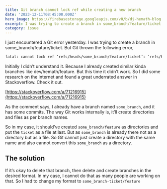 ```yaml
---
title: Git branch cannot lock ref while creating a new branch
date: '2023-12-11T08:45:00.000Z'
hero_image: https://firebasestorage.googleapis.com/v0/b/dj-hemath-blog.appspot.com/o/blog-images%2Fissue-1.png?alt=media&token=c8bb904c-4018-4ded-ba79-f062e9d536ce
excerpt: I was trying to create a branch in some_branch/feature/ticket. But Git thrown cannot lock ref error saying that the branch already exists
category: issue
---
```

I just encountered a Git error yesterday. I was trying to create a branch in some_branch/feature/ticket. But Git thrown the following error,

```txt
fatal: cannot lock ref ‘refs/heads/some_branch/feature/ticket’: ‘refs/heads/some_branch’ exists; cannot create ‘refs/heads/some_branch/feature/ticket’
```

Initially I didn’t understand it. Because I already created similar kinda branches like dev/hemath/feature. But this time it didn’t work. So I did some research on the internet and found a great underrated answer in Stackoverflow. Check it out.

[https://stackoverflow.com/a/71216915](https://stackoverflow.com/a/71216915)

As the comment says, I already have a branch named `some_branch`, and it has some commits. The way Git works internally is, it’ll create directories and files as per branch names.

So in my case, it should’ve created `some_branch/feature` as directories and put the `ticket` as a file at last. But as `some_branch` is already there not as a directory but as a file. So Git cannot just create a directory with the same name and also cannot convert this `some_branch` as a directory.

## The solution

If it’s okay to delete that branch, then delete and create branches in the desired format. In my case, I cannot do that as many people are working on that. So I had to change my format to `some_branch-ticket/feature`